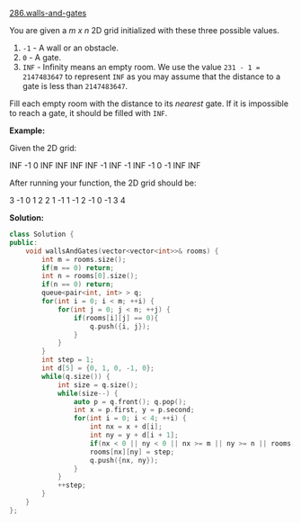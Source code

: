 [286.walls-and-gates](https://leetcode.com/problems/walls-and-gates/)  

You are given a _m x n_ 2D grid initialized with these three possible values.

1.  `-1` - A wall or an obstacle.
2.  `0` - A gate.
3.  `INF` - Infinity means an empty room. We use the value `231 - 1 = 2147483647` to represent `INF` as you may assume that the distance to a gate is less than `2147483647`.

Fill each empty room with the distance to its _nearest_ gate. If it is impossible to reach a gate, it should be filled with `INF`.

**Example:** 

Given the 2D grid:

INF  -1  0  INF
INF INF INF  -1
INF  -1 INF  -1
  0  -1 INF INF

After running your function, the 2D grid should be:

  3  -1   0   1
  2   2   1  -1
  1  -1   2  -1
  0  -1   3   4  



**Solution:**  

```cpp
class Solution {
public:
    void wallsAndGates(vector<vector<int>>& rooms) {
        int m = rooms.size(); 
        if(m == 0) return;
        int n = rooms[0].size();
        if(n == 0) return;
        queue<pair<int, int> > q;
        for(int i = 0; i < m; ++i) {
            for(int j = 0; j < n; ++j) {
                if(rooms[i][j] == 0){
                    q.push({i, j});
                }
            }
        }
        int step = 1;
        int d[5] = {0, 1, 0, -1, 0};
        while(q.size()) {
            int size = q.size();
            while(size--) {
                auto p = q.front(); q.pop();
                int x = p.first, y = p.second;
                for(int i = 0; i < 4; ++i) {
                    int nx = x + d[i];
                    int ny = y + d[i + 1];
                    if(nx < 0 || ny < 0 || nx >= m || ny >= n || rooms[nx][ny] != INT_MAX) continue;
                    rooms[nx][ny] = step;
                    q.push({nx, ny});
                }
            }
            ++step;
        }
    }
};
```
      
